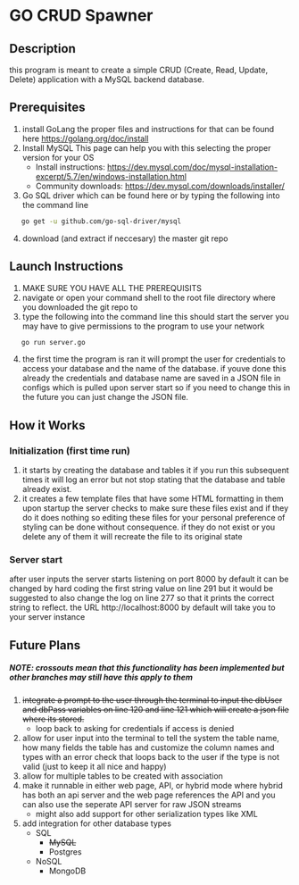 # GO CRUD Spawner

## Description 

this program is meant to create a simple CRUD (Create, Read, Update, Delete) application with a MySQL backend database.

## Prerequisites
1. install GoLang the proper files and instructions for that can be found here https://golang.org/doc/install 
2. Install MySQL This page can help you with this selecting the proper version for your OS 
    * Install instructions: https://dev.mysql.com/doc/mysql-installation-excerpt/5.7/en/windows-installation.html
    * Community downloads: https://dev.mysql.com/downloads/installer/
3. Go SQL driver which can be found here or by typing the following into the command line 
```sh
   go get -u github.com/go-sql-driver/mysql 
```
4. download (and extract if neccesary) the master git repo

## Launch Instructions
1. MAKE SURE YOU HAVE ALL THE PREREQUISITS
2. navigate or open your command shell to the root file directory where you downloaded the git repo to
3. type the following into the command line this should start the server you may have to give permissions to the program to use your network
```sh
   go run server.go 
``` 
4. the first time the program is ran it will prompt the user for credentials to access your database and the name of the database. if youve done this already the credentials and database name are saved in a JSON file in configs which is pulled upon server start so if you need to change this in the future you can just change the JSON file.

## How it Works
### Initialization (first time run)
1. it starts by creating the database and tables it if you run this subsequent times it will log an error but not stop stating that the database and table already exist.
2. it creates a few template files that have some HTML formatting in them upon startup the server checks to make sure these files exist and if they do it does nothing so editing these files for your personal preference of styling can be done without consequence. if they do not exist or you delete any of them it will recreate the file to its original state
### Server start
after user inputs the server starts listening on port 8000 by default it can be changed by hard coding the first string value on line 291 but it would be suggested to also change the log on line 277 so that it prints the correct string to reflect.
the URL http://localhost:8000 by default will take you to your server instance 


## Future Plans
##### NOTE: crossouts mean that this functionality has been implemented but other branches may still have this apply to them
1. ~~integrate a prompt to the user through the terminal to input the dbUser and dbPass variables on line 120 and line 121 which will create a json file where its stored.~~
    * loop back to asking for credentials if access is denied
2. allow for user input into the terminal to tell the system the table name, how many fields the table has and customize the column names and types with an error check that loops back to the user if the type is not valid (just to keep it all nice and happy)
3. allow for multiple tables to be created with association
4. make it runnable in either web page, API, or hybrid mode where hybrid has both an api server and the web page references the API and you can also use the seperate API server for raw JSON streams 
    * might also add support for other serialization types like XML 
5. add integration for other database types
    * SQL
        * ~~MySQL~~
        * Postgres 
    * NoSQL
        * MongoDB

